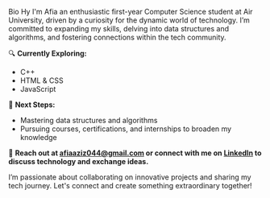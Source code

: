 Bio
 Hy I'm Afia an enthusiastic first-year Computer Science student at Air University, driven by a curiosity for the dynamic world of technology. I’m committed to expanding my skills, delving into data structures and algorithms, and fostering connections within the tech community.

🔍 **Currently Exploring:**
- C++
- HTML & CSS
- JavaScript

🌟 **Next Steps:**
- Mastering data structures and algorithms
- Pursuing courses, certifications, and internships to broaden my knowledge

📧 **Reach out at [afiaaziz044@gmail.com](mailto:afiaaziz044@gmail.com) or connect with me on [LinkedIn](https://www.linkedin.com/in/afia-aziz-0a65382a6/) to discuss technology and exchange ideas.**

I’m passionate about collaborating on innovative projects and sharing my tech journey. Let's connect and create something extraordinary together!
